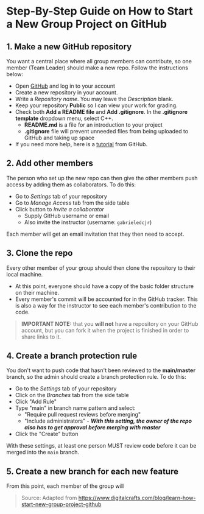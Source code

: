 # Step-By-Step Guide on How to Start a New Group Project on GitHub

## 1. Make a new GitHub repository
You want a central place where all group members can contribute, so one member (Team Leader) should make a new repo. Follow the instructions below:

* Open [GitHub](https://github.com/) and log in to your account
* Create a new repository in your account.
* Write a *Repository name*. You may leave the *Description* blank.
* Keep your repository **Public** so I can view your work for grading.
* Check both **Add a README file** and **Add .gitignore**. In the **.gitignore template** dropdown menu, select C++.
    * **README.md** is a file for an introduction to your project 
    * **.gitignore** file will prevent unneeded files from being uploaded to GitHub and taking up space
* If you need more help, here is a [tutorial](https://docs.github.com/en/github/getting-started-with-github/create-a-repo) from GitHub.

## 2. Add other members
The person who set up the new repo can then give the other members push access by adding them as collaborators. To do this:
* Go to *Settings* tab of your repository
* Go to *Manage Access* tab from the side table
* Click button to *Invite a collaborator*
    * Supply GitHub username or email
    * Also invite the instructor (username: `gabrieledcjr`)

Each member will get an email invitation that they then need to accept.

## 3. Clone the repo
Every other member of your group should then clone the repository to their local machine.
* At this point, everyone should have a copy of the basic folder structure on their machine. 
* Every member's commit will be accounted for in the GitHub tracker. This is also a way for the instructor to see each member's contribution to the code.

> **IMPORTANT NOTE:** that you **will not** have a repository on your GitHub account, but you can fork it when the project is finished in order to share links to it.
    
## 4. Create a branch protection rule
You don't want to push code that hasn't been reviewed to the **main/master** branch, so the admin should create a branch protection rule. To do this:
* Go to the *Settings* tab of your repository
* Click on the *Branches* tab from the side table
* Click "Add Rule"
* Type "main" in branch name pattern and select:
    * "Require pull request reviews before merging"
    * "Include administrators" - ***With this setting, the owner of the repo also has to get approval before merging with master***
* Click the "Create" button

With these settings, at least one person MUST review code before it can be merged into the `main` branch.

## 5. Create a new branch for each new feature
From this point, each member of the group will 

> Source: Adapted from https://www.digitalcrafts.com/blog/learn-how-start-new-group-project-github
